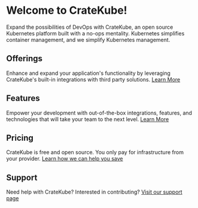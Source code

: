# Welcome to CrateKube!

Expand the possibilities of DevOps with CrateKube, an open source Kubernetes platform built with a no-ops mentality. Kubernetes simplifies container management, and we simplify Kubernetes management.  

## Offerings

Enhance and expand your application's functionality by leveraging CrateKube's built-in integrations with third party solutions. [Learn More](./offerings.md)

## Features

Empower your development with out-of-the-box integrations, features, and technologies that will take your team to the next level.  [Learn More](./features.md)

## Pricing

CrateKube is free and open source. You only pay for infrastructure from your provider. [Learn how we can help you save](./pricing.md) 

## Support

Need help with CrateKube? Interested in contributing? [Visit our support page](./support.md)